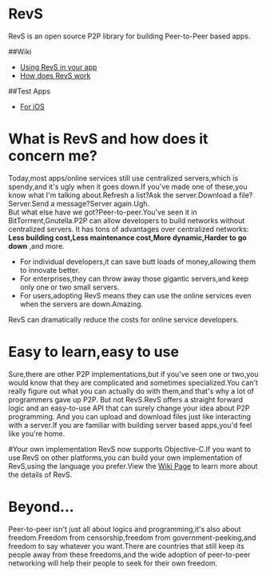 RevS
================

RevS is an open source P2P library for building Peer-to-Peer based apps.

##Wiki
 * [Using RevS in your app](https://github.com/theGreatLzbdd/RevS/wiki/Guide-of-using-RevS-in-your-app)
 * [How does RevS work](https://github.com/theGreatLzbdd/RevS/wiki/How-does-RevS-work)

##Test Apps
 * [For iOS](https://github.com/theGreatLzbdd/RevSTest-Objective-C)

# What is RevS and how does it concern me?
Today,most apps/online services still use centralized servers,which is spendy,and it's ugly when it goes down.If you've made one of these,you know what I'm talking about.Refresh a list?Ask the server.Download a file?Server.Send a message?Server again.Ugh.  
But what else have we got?Peer-to-peer.You've seen it in BitTorrrent,Gnutella.P2P can allow developers to build networks without centralized servers.
It has tons of advantages over centralized networks: **Less building cost,Less maintenance cost,More dynamic,Harder to go down** ,and more.

 * For individual developers,it can save butt loads of money,allowing them to innovate better.
 * For enterprises,they can throw away those gigantic servers,and keep only one or two small servers.
 * For users,adopting RevS means they can use the online services even when the servers are down.Amazing.  

RevS can dramatically reduce the costs for online service developers.

# Easy to learn,easy to use
Sure,there are other P2P implementations,but if you've seen one or two,you would know that they are complicated and sometimes specialized.You can't really figure out what you can actually do with them,and that's why a lot of programmers gave up P2P.
But not RevS.RevS offers a straight forward logic and an easy-to-use API that can surely change your idea about P2P programming.
And you can upload and download files just like interacting with a server.If you are familiar with building server based apps,you'd feel like you're home.

#Your own implementation
RevS now supports Objective-C.If you want to use RevS on other platforms,you can build your own implementation of RevS,using the language you prefer.View the [Wiki Page](https://github.com/theGreatLzbdd/RevS/wiki) to learn more about the details of RevS.

# Beyond...
Peer-to-peer isn't just all about logics and programming,it's also about freedom.Freedom from censorship,freedom from government-peeking,and freedom to say whatever you want.There are countries that still keep its people away from these freedoms,and the wide adoption of peer-to-peer networking will help their people to seek for their own freedom.
